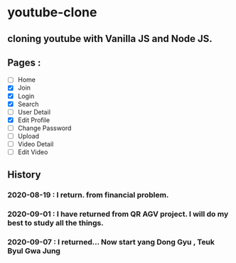 # youtube-clone

## cloning youtube with Vanilla JS and Node JS.

## Pages :

- [ ] Home
- [x] Join
- [x] Login
- [x] Search
- [ ] User Detail
- [x] Edit Profile
- [ ] Change Password
- [ ] Upload
- [ ] Video Detail
- [ ] Edit Video

## History

### 2020-08-19 : I return. from financial problem.

### 2020-09-01 : I have returned from QR AGV project. I will do my best to study all the things.

### 2020-09-07 : I returned... Now start yang Dong Gyu , Teuk Byul Gwa Jung

